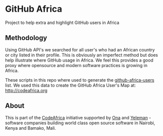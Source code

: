 GitHub Africa
=============

Project to help extra and highlight GitHub users in Africa

Methodology
-----------

Using GitHub API's we searched for all user's who had an African country or city listed in their profile.  This is obviously an imperfect method but does help illustrate where GitHub usage in Africa.  We feel this provides a good proxy where opensource and modern software practices is growing in Africa. 

These scripts in this repo where used to generate the [github-africa-users](https://github.com/codeafrica/github-africa/blob/master/data/github-africa-users-20141231.csv) list.  We used this data to create the GitHub Africa User's Map at: http://codeafrica.org

About
-----

This is part of the [CodeAfrica](http://codeafrica.org) initiative supported by [Ona](http://company.ona.io) and [Yeleman](http://yeleman.com) - software companies building world class open source software in Nairobi, Kenya and Bamako, Mali.  




